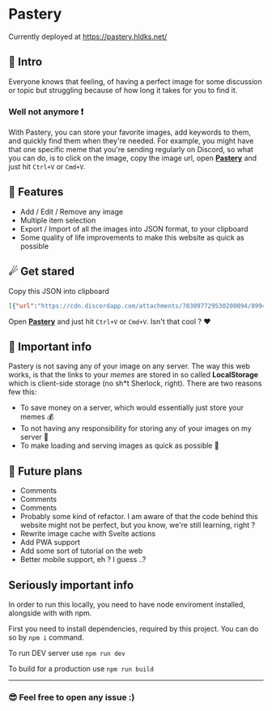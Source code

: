 # Pastery

Currently deployed at https://pastery.hldks.net/

## 👋 Intro
Everyone knows that feeling, of having a perfect image for some discussion or topic but struggling because of how long it takes for you to find it.

### **Well not anymore ❗**

With Pastery, you can store your favorite images, add keywords to them, and quickly find them when they're needed. For example, you might have that one specific meme that you're sending regularly on Discord, so what you can do, is to click on the image, copy the image url, open [**Pastery**](https://pastery.hldks.net/) and just hit `Ctrl+V` or `Cmd+V`.

## 💯 Features
- Add / Edit / Remove any image
- Multiple item selection
- Export / Import of all the images into JSON format, to your clipboard
- Some quality of life improvements to make this website as quick as possible

## ☄ Get stared
Copy this JSON into clipboard
```json
[{"url":"https://cdn.discordapp.com/attachments/783097729530200094/899402138407534632/image0.png","keywords":"finding who asked"},{"url":"https://cdn.discordapp.com/attachments/822395486727962648/921219554477240350/20211217_025522.jpg","keywords":"opinion correct wrong"},{"url":"https://cdn.discordapp.com/emojis/771029769268494378.webp?v=1","keywords":"smile pepe"}]
```
Open [**Pastery**](https://pastery.hldks.net/) and just hit `Ctrl+V` or `Cmd+V`. Isn't that cool ? ❤

## 🚩 Important info
Pastery is not saving any of your image on any server. The way this web works, is that the links to your *memes* are stored in so called **LocalStorage** which is client-side storage (no sh\*t Sherlock, right). There are two reasons few this:
- To save money on a server, which would essentially just store your memes 💰
- To not having any responsibility for storing any of your images on my server 🚓
- To make loading and serving images as quick as possible 🤠

## 🤖 Future plans
- Comments
- Comments
- Comments
- Probably some kind of refactor. I am aware of that the code behind this website might not be perfect, but you know, we're still learning, right ?
- Rewrite image cache with Svelte actions
- Add PWA support
- Add some sort of tutorial on the web
- Better mobile support, eh ? I guess ..?

## Seriously important info
In order to run this locally, you need to have node enviroment installed, alongside with with npm.

First you need to install dependencies, required by this project. You can do so by `npm i` command.

To run DEV server use `npm run dev`

To build for a production use `npm run build`

---

### 😎 Feel free to open any issue :)